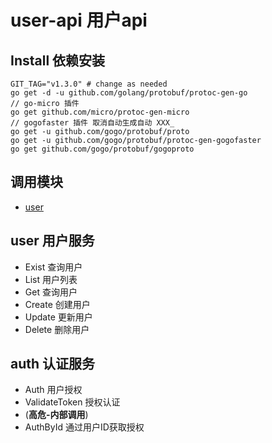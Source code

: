 # user-api 用户api
## Install 依赖安装
```
GIT_TAG="v1.3.0" # change as needed
go get -d -u github.com/golang/protobuf/protoc-gen-go
// go-micro 插件
go get github.com/micro/protoc-gen-micro
// gogofaster 插件 取消自动生成自动 XXX_
go get -u github.com/gogo/protobuf/proto
go get -u github.com/gogo/protobuf/protoc-gen-gogofaster
go get github.com/gogo/protobuf/gogoproto
```
## 调用模块
- [user](https://github.com/gomsa/user)
## user 用户服务
- Exist     查询用户
- List      用户列表
- Get       查询用户
- Create    创建用户
- Update    更新用户
- Delete    删除用户
## auth 认证服务
- Auth              用户授权
- ValidateToken     授权认证
- (**高危-内部调用**)
- AuthById          通过用户ID获取授权
